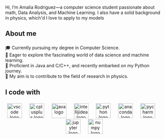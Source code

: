<p align="left">Hi, I’m Amalia Rodriguez—a computer science student passionate about math, Data Analysis, and Machine Learning. I also have a solid background in physics, which'd I love to apply to my models</p>

###

<h2 align="left">About me</h2>

###

<p align="left">🎓 Currently pursuing my degree in Computer Science.<br>🌟 Eager to explore the fascinating world of data science and machine learning.<br>🚀 Proficient in Java and C/C++, and recently embarked on my Python journey.<br>🎯 My aim is to contribute to the field of research in physics.</p>

###

<h2 align="left">I code with</h2>

###

<div align="center">
  <img src="https://cdn.jsdelivr.net/gh/devicons/devicon/icons/vscode/vscode-original.svg" height="47" alt="vscode logo"  />
  <img width="16" />
  <img src="https://skillicons.dev/icons?i=cpp" height="47" alt="cplusplus logo"  />
  <img width="16" />
  <img src="https://skillicons.dev/icons?i=java" height="47" alt="java logo"  />
  <img width="16" />
  <img src="https://skillicons.dev/icons?i=idea" height="47" alt="intellijidea logo"  />
  <img width="16" />
  <img src="https://skillicons.dev/icons?i=py" height="47" alt="python logo"  />
  <img width="16" />
  <img src="https://cdn.simpleicons.org/anaconda/44A833" height="47" alt="anaconda logo"  />
  <img width="16" />
  <img src="https://cdn.jsdelivr.net/gh/devicons/devicon/icons/pycharm/pycharm-original.svg" height="47" alt="pycharm logo"  />
  <img width="16" />
  <img src="https://cdn.jsdelivr.net/gh/devicons/devicon/icons/jupyter/jupyter-original.svg" height="47" alt="jupyter logo"  />
  <img width="16" />
  <img src="https://cdn.jsdelivr.net/gh/devicons/devicon/icons/numpy/numpy-original.svg" height="47" alt="numpy logo"  />
</div>

###
